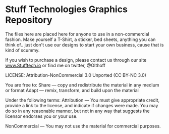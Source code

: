 # Stuff Technologies Graphics Repository
The files here are placed here for anyone to use in a non-commercial fashion. Make yourself a T-Shirt, a sticker, bed sheets, anything you can think of.. just don't use our designs to start your own business, cause that is kind of scummy. 

If you wish to purchase a design, please contact us through our site www.Stufftech.io or find me on twitter, @Olthoff


LICENSE: Attribution-NonCommercial 3.0 Unported (CC BY-NC 3.0)

You are free to:
Share — copy and redistribute the material in any medium or format
Adapt — remix, transform, and build upon the material

Under the following terms:
Attribution — You must give appropriate credit, provide a link to the license, and indicate if changes were made. You may do so in any reasonable manner, but not in any way that suggests the licensor endorses you or your use.

NonCommercial — You may not use the material for commercial purposes.
